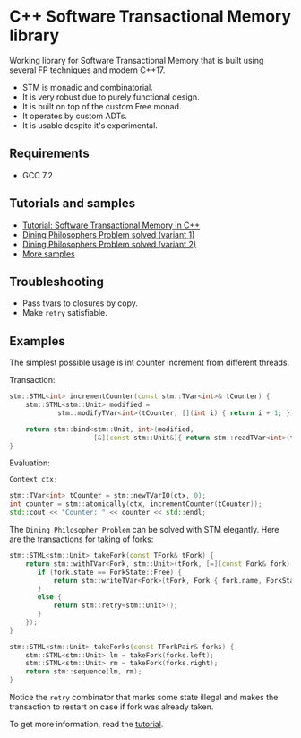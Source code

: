 C++ Software Transactional Memory library
=========================================

Working library for Software Transactional Memory that is built using several FP techniques and modern C++17.

- STM is monadic and combinatorial.
- It is very robust due to purely functional design.
- It is built on top of the custom Free monad.
- It operates by custom ADTs.
- It is usable despite it's experimental.

Requirements
------------

- GCC 7.2

Tutorials and samples
---------------------

 - [Tutorial: Software Transactional Memory in C++](https://gist.github.com/graninas/c7e0a603f3a22c7e85daa4599bf92525)
 - [Dining Philosophers Problem solved (variant 1)](https://github.com/graninas/cpp_philosophers_stm/blob/master/src/philosophers/philosophers_stm.h)
 - [Dining Philosophers Problem solved (variant 2)](https://github.com/graninas/cpp_philosophers_stm/blob/philosophers-variant2/src/philosophers/philosophers_stm.h)
 - [More samples](https://github.com/graninas/stm_samples)

Troubleshooting
---------------

- Pass tvars to closures by copy.
- Make `retry` satisfiable.

Examples
--------

The simplest possible usage is int counter increment from different threads.

Transaction:

```cpp
stm::STML<int> incrementCounter(const stm::TVar<int>& tCounter) {
    stm::STML<stm::Unit> modified =
            stm::modifyTVar<int>(tCounter, [](int i) { return i + 1; });

    return stm::bind<stm::Unit, int>(modified,
                     [&](const stm::Unit&){ return stm::readTVar<int>(tCounter); });
}
```

Evaluation:

```cpp
Context ctx;

stm::TVar<int> tCounter = stm::newTVarIO(ctx, 0);
int counter = stm::atomically(ctx, incrementCounter(tCounter));
std::cout << "Counter: " << counter << std::endl;
```

The `Dining Philosopher Problem` can be solved with STM elegantly. Here are the transactions for taking of forks:

```cpp
stm::STML<stm::Unit> takeFork(const TFork& tFork) {
    return stm::withTVar<Fork, stm::Unit>(tFork, [=](const Fork& fork) {
       if (fork.state == ForkState::Free) {
           return stm::writeTVar<Fork>(tFork, Fork { fork.name, ForkState::Taken });
       }
       else {
           return stm::retry<stm::Unit>();
       }
    });
}

stm::STML<stm::Unit> takeForks(const TForkPair& forks) {
    stm::STML<stm::Unit> lm = takeFork(forks.left);
    stm::STML<stm::Unit> rm = takeFork(forks.right);
    return stm::sequence(lm, rm);
}
```

Notice the `retry` combinator that marks some state illegal and makes the transaction to restart on case if fork was already taken.

To get more information, read the [tutorial](https://gist.github.com/graninas/c7e0a603f3a22c7e85daa4599bf92525).
